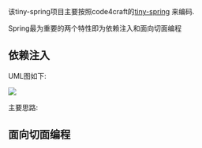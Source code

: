 
该tiny-spring项目主要按照code4craft的[tiny-spring](https://github.com/code4craft/tiny-spring) 来编码.

Spring最为重要的两个特性即为依赖注入和面向切面编程

## 依赖注入


UML图如下:

![](http://oezmbgg4j.bkt.clouddn.com/tiny_spring_ioc.png)

主要思路:







## 面向切面编程